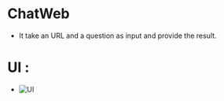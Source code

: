 # ChatWeb

* It take an URL and a question as input and provide the result.
# UI :

* ![UI](https://github.com/Rakib-data-scientist/ChatWeb/assets/137823730/70d7124a-5db4-40d0-83d4-032dc0ab14f5)
